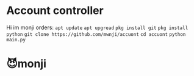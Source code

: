 # Account controller 
Hi im monji
orders: 
    `apt update`
    `apt upgread`
    `pkg install git`
    `pkg install python`
    `git clone https://github.com/mwnji/accuont`
    `cd accuont`
    `python main.py`
# 😈monji
